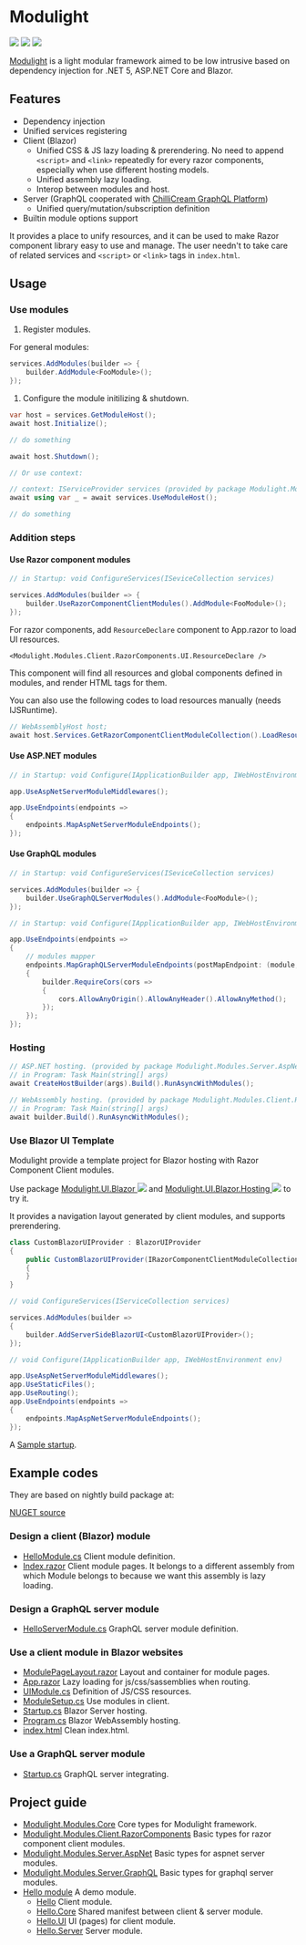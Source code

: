 # Modulight

![](https://github.com/StardustDL/modulight/workflows/CI/badge.svg) ![](https://img.shields.io/github/license/StardustDL/modulight.svg) [![](https://buildstats.info/nuget/Modulight.Modules.Core)](https://www.nuget.org/packages/Modulight.Modules.Core/)

[Modulight](https://github.com/StardustDL/modulight) is a light modular framework aimed to be low intrusive based on dependency injection for .NET 5, ASP.NET Core and Blazor.

## Features

- Dependency injection
- Unified services registering
- Client (Blazor)
  - Unified CSS & JS lazy loading & prerendering. No need to append `<script>` and `<link>` repeatedly for every razor components, especially when use different hosting models.
  - Unified assembly lazy loading.
  - Interop between modules and host.
- Server (GraphQL cooperated with [ChilliCream GraphQL Platform](https://github.com/ChilliCream/hotchocolate))
  - Unified query/mutation/subscription definition
- Builtin module options support

It provides a place to unify resources, and it can be used to make Razor component library easy to use and manage. The user needn't to take care of related services and `<script>` or `<link>` tags in `index.html`.

## Usage

### Use modules

1. Register modules.

For general modules:

```cs
services.AddModules(builder => {
    builder.AddModule<FooModule>();
});
```

1. Configure the module initilizing & shutdown.

```cs
var host = services.GetModuleHost();
await host.Initialize();

// do something

await host.Shutdown();

// Or use context:

// context: IServiceProvider services (provided by package Modulight.Modules.Core)
await using var _ = await services.UseModuleHost();

// do something
```

### Addition steps

#### Use Razor component modules

```cs
// in Startup: void ConfigureServices(ISeviceCollection services)

services.AddModules(builder => {
    builder.UseRazorComponentClientModules().AddModule<FooModule>();
});
```

For razor components, add `ResourceDeclare` component to App.razor to load UI resources.

```razor
<Modulight.Modules.Client.RazorComponents.UI.ResourceDeclare />
```

This component will find all resources and global components defined in modules, and render HTML tags for them.

You can also use the following codes to load resources manually (needs IJSRuntime).

```cs
// WebAssemblyHost host;
await host.Services.GetRazorComponentClientModuleCollection().LoadResources();
```

#### Use ASP.NET modules

```cs
// in Startup: void Configure(IApplicationBuilder app, IWebHostEnvironment env)

app.UseAspNetServerModuleMiddlewares();

app.UseEndpoints(endpoints =>
{
    endpoints.MapAspNetServerModuleEndpoints();
});
```

#### Use GraphQL modules

```cs
// in Startup: void ConfigureServices(ISeviceCollection services)

services.AddModules(builder => {
    builder.UseGraphQLServerModules().AddModule<FooModule>();
});

// in Startup: void Configure(IApplicationBuilder app, IWebHostEnvironment env)

app.UseEndpoints(endpoints =>
{
    // modules mapper
    endpoints.MapGraphQLServerModuleEndpoints(postMapEndpoint: (module, builder) =>
    {
        builder.RequireCors(cors =>
        {
            cors.AllowAnyOrigin().AllowAnyHeader().AllowAnyMethod();
        });
    });
});
```

### Hosting

```cs
// ASP.NET hosting. (provided by package Modulight.Modules.Server.AspNet)
// in Program: Task Main(string[] args)
await CreateHostBuilder(args).Build().RunAsyncWithModules();

// WebAssembly hosting. (provided by package Modulight.Modules.Client.RazorComponents)
// in Program: Task Main(string[] args)
await builder.Build().RunAsyncWithModules();
```

### Use Blazor UI Template

Modulight provide a template project for Blazor hosting with Razor Component Client modules.

Use package [Modulight.UI.Blazor ![](https://buildstats.info/nuget/Modulight.UI.Blazor?includePreReleases=true)](https://www.nuget.org/packages/Modulight.UI.Blazor/) and [Modulight.UI.Blazor.Hosting ![](https://buildstats.info/nuget/Modulight.UI.Blazor.Hosting?includePreReleases=true)](https://www.nuget.org/packages/Modulight.UI.Blazor.Hosting/) to try it.

It provides a navigation layout generated by client modules, and supports prerendering.

```cs
class CustomBlazorUIProvider : BlazorUIProvider
{
    public CustomBlazorUIProvider(IRazorComponentClientModuleCollection razorComponentClientModuleCollection) : base(razorComponentClientModuleCollection)
    {
    }
}

// void ConfigureServices(IServiceCollection services)

services.AddModules(builder =>
{
    builder.AddServerSideBlazorUI<CustomBlazorUIProvider>();
});

// void Configure(IApplicationBuilder app, IWebHostEnvironment env)

app.UseAspNetServerModuleMiddlewares();
app.UseStaticFiles();
app.UseRouting();
app.UseEndpoints(endpoints =>
{
    endpoints.MapAspNetServerModuleEndpoints();
});
```

A [Sample startup](https://github.com/StardustDL/modulight/blob/master/test/Test.Modulights.UI/Startup.cs).

## Example codes

They are based on nightly build package at: 

[NUGET source](https://sparkshine.pkgs.visualstudio.com/StardustDL/_packaging/feed/nuget/v3/index.json)

### Design a client (Blazor) module

- [HelloModule.cs](https://github.com/StardustDL/modulight/blob/master/src/modules/hello/Delights.Modules.Hello/HelloModule.cs) Client module definition.
- [Index.razor](https://github.com/StardustDL/modulight/blob/master/src/modules/hello/Delights.Modules.Hello.UI/Pages/Index.razor) Client module pages. It belongs to a different assembly from which Module belongs to because we want this assembly is lazy loading.

### Design a GraphQL server module

- [HelloServerModule.cs](https://github.com/StardustDL/modulight/blob/master/src/modules/hello/Delights.Modules.Hello.Server/HelloServerModule.cs) GraphQL server module definition.

### Use a client module in Blazor websites

- [ModulePageLayout.razor](https://github.com/StardustDL/delights/blob/master/src/Delights.UI/Shared/ModulePageLayout.razor) Layout and container for module pages.
- [App.razor](https://github.com/StardustDL/delights/blob/master/src/Delights.UI/App.razor) Lazy loading for js/css/sassemblies when routing.
- [UIModule.cs](https://github.com/StardustDL/delights/blob/master/src/Delights.UI/UIModule.cs) Definition of JS/CSS resources.
- [ModuleSetup.cs](https://github.com/StardustDL/delights/blob/master/src/Delights.Client.Shared/ModuleSetup.cs) Use modules in client.
- [Startup.cs](https://github.com/StardustDL/delights/blob/master/src/Delights.Client/Startup.cs) Blazor Server hosting.
- [Program.cs](https://github.com/StardustDL/delights/blob/master/src/Delights.Client.WebAssembly/Program.cs) Blazor WebAssembly hosting.
- [index.html](https://github.com/StardustDL/delights/blob/master/src/Delights.Client.WebAssembly/wwwroot/index.html) Clean index.html.

### Use a GraphQL server module

- [Startup.cs](https://github.com/StardustDL/delights/blob/master/src/Delights.Api/Startup.cs) GraphQL server integrating.

## Project guide

- [Modulight.Modules.Core](./src/Modulight.Modules.Core/) Core types for Modulight framework.
- [Modulight.Modules.Client.RazorComponents](./src/Modulight.Modules.Client.RazorComponents/) Basic types for razor component client modules.
- [Modulight.Modules.Server.AspNet](./src/Modulight.Modules.Server.AspNet/) Basic types for aspnet server modules.
- [Modulight.Modules.Server.GraphQL](./src/Modulight.Modules.Server.GraphQL/) Basic types for graphql server modules.
- [Hello module](./src/modules/hello/) A demo module.
  - [Hello](./src/modules/hello/Delights.Modules.Hello) Client module.
  - [Hello.Core](./src/modules/hello/Delights.Modules.Hello.Core) Shared manifest between client & server module.
  - [Hello.UI](./src/modules/hello/Delights.Modules.Hello.UI) UI (pages) for client module.
  - [Hello.Server](./src/modules/hello/Delights.Modules.Hello.Server) Server module.